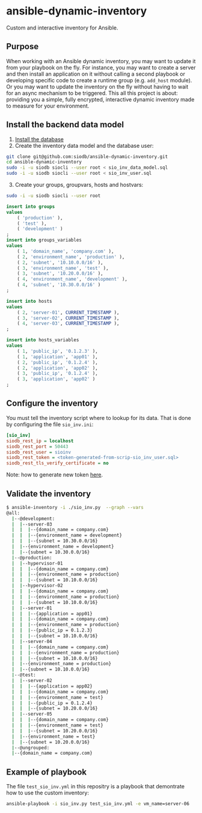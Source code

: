 # ansible-dynamic-inventory

Custom and interactive inventory for Ansible.

## Purpose

When working with an Ansible dynamic inventory, you may want to update it
from your playbook on the fly. For instance, you may want to create a server and
then install an application on it without calling a second playbook or developing
specific code to create a runtime group (e.g. `add_host` module). Or you may
want to update the inventory on the fly without having to wait for an async mechanism
to be triggered. This all this project is about: providing you a simple, fully
encrypted, interactive dynamic inventory made to measure for your environment.
## Install the backend data model

1. [Install the database](https://siodb.io/getsiodb)
2. Create the inventory data model and the database user:

```bash
git clone git@github.com:siodb/ansible-dynamic-inventory.git
cd ansible-dynamic-inventory
sudo -i -u siodb siocli --user root < sio_inv_data_model.sql
sudo -i -u siodb siocli --user root < sio_inv_user.sql
```

3. Create your groups, groupvars, hosts and hostvars:

```bash
sudo -i -u siodb siocli --user root
```

```sql
insert into groups
values
    ( 'production' ),
    ( 'test' ),
    ( 'development' )
;
insert into groups_variables
values
    ( 1, 'domain_name', 'company.com' ),
    ( 2, 'environment_name', 'production' ),
    ( 2, 'subnet', '10.10.0.0/16' ),
    ( 3, 'environment_name', 'test' ),
    ( 3, 'subnet', '10.20.0.0/16' ),
    ( 4, 'environment_name', 'development' ),
    ( 4, 'subnet', '10.30.0.0/16' )
;

insert into hosts
values
    ( 2, 'server-01', CURRENT_TIMESTAMP ),
    ( 3, 'server-02', CURRENT_TIMESTAMP ),
    ( 4, 'server-03', CURRENT_TIMESTAMP ),
;

insert into hosts_variables
values
    ( 1, 'public_ip', '0.1.2.3' ),
    ( 1, 'application', 'app01' ),
    ( 2, 'public_ip', '0.1.2.4' ),
    ( 2, 'application', 'app02' ),
    ( 3, 'public_ip', '0.1.2.4' ),
    ( 3, 'application', 'app02' )
;
```

## Configure the inventory

You must tell the inventory script where to lookup for its data. That is done
by configuring the file `sio_inv.ini`:

```ini
[sio_inv]
siodb_rest_ip = localhost
siodb_rest_port = 50443
siodb_rest_user = sioinv
siodb_rest_token = <token-generated-from-scrip-sio_inv_user.sql>
siodb_rest_tls_verify_certificate = no
```

Note: how to generate new token [here](https://docs.siodb.io/authentication/#rest-api-access).

## Validate the inventory

```bash
$ ansible-inventory -i ./sio_inv.py  --graph --vars
@all:
  |--@development:
  |  |--server-03
  |  |  |--{domain_name = company.com}
  |  |  |--{environment_name = development}
  |  |  |--{subnet = 10.30.0.0/16}
  |  |--{environment_name = development}
  |  |--{subnet = 10.30.0.0/16}
  |--@production:
  |  |--hypervisor-01
  |  |  |--{domain_name = company.com}
  |  |  |--{environment_name = production}
  |  |  |--{subnet = 10.10.0.0/16}
  |  |--hypervisor-02
  |  |  |--{domain_name = company.com}
  |  |  |--{environment_name = production}
  |  |  |--{subnet = 10.10.0.0/16}
  |  |--server-01
  |  |  |--{application = app01}
  |  |  |--{domain_name = company.com}
  |  |  |--{environment_name = production}
  |  |  |--{public_ip = 0.1.2.3}
  |  |  |--{subnet = 10.10.0.0/16}
  |  |--server-04
  |  |  |--{domain_name = company.com}
  |  |  |--{environment_name = production}
  |  |  |--{subnet = 10.10.0.0/16}
  |  |--{environment_name = production}
  |  |--{subnet = 10.10.0.0/16}
  |--@test:
  |  |--server-02
  |  |  |--{application = app02}
  |  |  |--{domain_name = company.com}
  |  |  |--{environment_name = test}
  |  |  |--{public_ip = 0.1.2.4}
  |  |  |--{subnet = 10.20.0.0/16}
  |  |--server-05
  |  |  |--{domain_name = company.com}
  |  |  |--{environment_name = test}
  |  |  |--{subnet = 10.20.0.0/16}
  |  |--{environment_name = test}
  |  |--{subnet = 10.20.0.0/16}
  |--@ungrouped:
  |--{domain_name = company.com}
```

## Example of playbook

The file `test_sio_inv.yml` in this repositry is a playbook that demontrate
how to use the custom inventory:

```bash
ansible-playbook -i sio_inv.py test_sio_inv.yml -e vm_name=server-06
```
